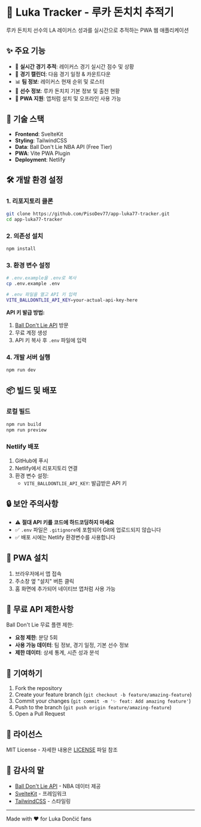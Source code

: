 # 🏀 Luka Tracker - 루카 돈치치 추적기

루카 돈치치 선수의 LA 레이커스 성과를 실시간으로 추적하는 PWA 웹 애플리케이션

## ✨ 주요 기능

- 🔴 **실시간 경기 추적**: 레이커스 경기 실시간 점수 및 상황
- 📅 **경기 캘린더**: 다음 경기 일정 & 카운트다운
- 📊 **팀 정보**: 레이커스 현재 순위 및 로스터
- 👤 **선수 정보**: 루카 돈치치 기본 정보 및 출전 현황
- 📱 **PWA 지원**: 앱처럼 설치 및 오프라인 사용 가능

## 🚀 기술 스택

- **Frontend**: SvelteKit
- **Styling**: TailwindCSS  
- **Data**: Ball Don't Lie NBA API (Free Tier)
- **PWA**: Vite PWA Plugin
- **Deployment**: Netlify

## 🛠 개발 환경 설정

### 1. 리포지토리 클론
```bash
git clone https://github.com/PisoDev77/app-luka77-tracker.git
cd app-luka77-tracker
```

### 2. 의존성 설치
```bash
npm install
```

### 3. 환경 변수 설정
```bash
# .env.example을 .env로 복사
cp .env.example .env

# .env 파일을 열고 API 키 입력
VITE_BALLDONTLIE_API_KEY=your-actual-api-key-here
```

**API 키 발급 방법:**
1. [Ball Don't Lie API](https://app.balldontlie.io) 방문
2. 무료 계정 생성
3. API 키 복사 후 `.env` 파일에 입력

### 4. 개발 서버 실행
```bash
npm run dev
```

## 📦 빌드 및 배포

### 로컬 빌드
```bash
npm run build
npm run preview
```

### Netlify 배포
1. GitHub에 푸시
2. Netlify에서 리포지토리 연결
3. 환경 변수 설정:
   - `VITE_BALLDONTLIE_API_KEY`: 발급받은 API 키

## 🔒 보안 주의사항

- ⚠️ **절대 API 키를 코드에 하드코딩하지 마세요**
- ✅ `.env` 파일은 `.gitignore`에 포함되어 Git에 업로드되지 않습니다
- ✅ 배포 시에는 Netlify 환경변수를 사용합니다

## 📱 PWA 설치

1. 브라우저에서 앱 접속
2. 주소창 옆 "설치" 버튼 클릭
3. 홈 화면에 추가되어 네이티브 앱처럼 사용 가능

## 🎯 무료 API 제한사항

Ball Don't Lie 무료 플랜 제한:
- **요청 제한**: 분당 5회
- **사용 가능 데이터**: 팀 정보, 경기 일정, 기본 선수 정보
- **제한 데이터**: 상세 통계, 시즌 성과 분석

## 🤝 기여하기

1. Fork the repository
2. Create your feature branch (`git checkout -b feature/amazing-feature`)
3. Commit your changes (`git commit -m '✨ feat: Add amazing feature'`)
4. Push to the branch (`git push origin feature/amazing-feature`)
5. Open a Pull Request

## 📄 라이선스

MIT License - 자세한 내용은 [LICENSE](LICENSE) 파일 참조

## 🙏 감사의 말

- [Ball Don't Lie API](https://www.balldontlie.io/) - NBA 데이터 제공
- [SvelteKit](https://kit.svelte.dev/) - 프레임워크
- [TailwindCSS](https://tailwindcss.com/) - 스타일링

---

Made with ❤️ for Luka Dončić fans